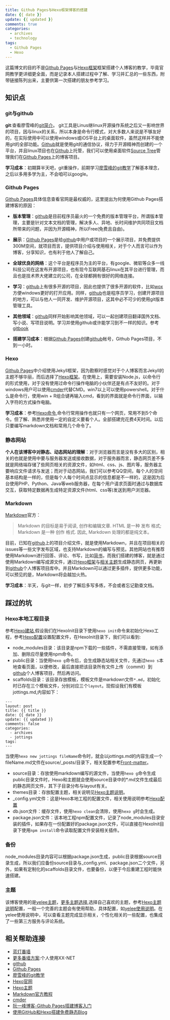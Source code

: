 ```yaml
---
title: Github Pages与Hexo框架博客的搭建
date: {{ date }}
update: {{ updated }}
comments: true
categories:
  - archives
  - technology
tags:
  - Github Pages
  - Hexo
---
```


这篇博文的目的不是[Github Pages](https://pages.github.com/)与[Hexo框架](https://hexo.io/zh-cn/docs/index.html)框架搭建个人博客的教学，毕竟官网教学更详细更全面，而是记录本人搭建过程中了解、学习并汇总的一些东西，附带链接陈列出来，主要供第一次搭建的朋友参考学习。
<!-- more -->

## 知识点 ##

### git与github ###
**git**:查看廖雪峰的[git简介](http://www.liaoxuefeng.com/wiki/0013739516305929606dd18361248578c67b8067c8c017b000/001373962845513aefd77a99f4145f0a2c7a7ca057e7570000)。
git工具是Linus继linux开源操作系统之后又一影响世界的项目，因与linux的关系，所以本身是命令行模式，对大多数人来说是不够友好的，在实际使用中可以使用windows或iOS平台上的桌面软件，虽然这样并不能使用git的全部功能。[Github](https://www.github.com/)就是使用git的通信协议，得力于开源精神而创建的一个平台，并且linux项目也在[Github](https://www.github.com/)上托管，我们可以使用桌面软件[Source Tree](https://www.sourcetreeapp.com/)管理我们在[Github Pages](https://pages.github.com/)上的博客项目。

**学习成本**：初期算半天吧，git重操作，前期学习[廖雪峰的git教学](http://www.liaoxuefeng.com/wiki/0013739516305929606dd18361248578c67b8067c8c017b000)了解基本理念，之后以多用多学为主，不会咱可以google。

### Github Pages ###

[Github Pages](https://pages.github.com/)具体信息查看官网是最权威的，这里提出为何使用Github Pages搭建博客的原因：
* **版本管理**：[github](www.github.com)是目前程序员最火的一个免费的版本管理平台，所谓版本管理，主要是针对文本文档的管理，解决多人、异地、长时间维护共同项目文档所带来的问题，并因为开源精神，所以Free(免费且自由)。

* **展示**：[Github Pages](https://pages.github.com/)是给[github](www.github.com)中用户或项目的一个展示项目，并免费提供300M空间，就项目而言，提供项目介绍与使用相关，对于个人而言可以作为博客，分享知识，也有利于他人了解自己。

* **全球优良的网络**：这个平台是程序员为主的平台，有google、微软等众多一线科技公司在这发布开源项目，也有现今互联网基石linux在其平台进行管理，而且也是技术界大佬建立的公司，在全球都拥有很好的网络连接。

* **学习**：[github](www.github.com)上有很多开源的项目，因此也提供了很多开源的软件，比如[wox](https://github.com/Wox-launcher/Wox)方便windows更好的打开应用。同样，[github](www.github.com)也是程序员学习，创建开源项目的地方，可以与他人一同开发、维护开源项目，这其中必不可少的使用git版本管理工具。

* **其他领域**：[github](www.github.com)同样开始影响其他领域，可以一起创建项目翻译国外文档、写小说、写项目说明。学习并使用github或许能学习到不一样的知识。参考[gitbook](https://www.gitbook.com/)

* **搭建学习成本**：根据[Github Pages](https://pages.github.com/)创建[github](www.github.com)帐号，Github Pages项目，不到一小时。

### Hexo ###

[Github Pages](https://pages.github.com/)中介绍使用Jekyll框架，因为勘察时感觉对于个人博客而言Jekyll的主题不够华丽，而后选择了[Hexo框架](https://hexo.io/zh-cn/docs/index.html)。在使用上，需要安装Node.js，以命令行的形式使用，对于没有使用过命令行操作电脑的小伙伴还是有点不友好的。对于windows用户可以使用[cmder](https://github.com/cmderdev/cmder)代替CMD。win7以上可以使用powershell。对于什么是命令行，使用win + R组合键再输入cmd，看到的界面就是命令行界面，以输入字符的方式操作电脑。

**学习成本**：参考[Hexo命令](https://hexo.io/zh-cn/docs/commands.html),命令行常用操作也就只有一个网页，常用不到5个命令。但了解、熟悉并使用一定的自定义要看个人。全部搭建完花费4天时间。以后只要编写markdown文档和常用几个命令了。

### 静态网站 ###

**个人在该博客中对静态、动态网站的理解**：对于浏览器而言是没有多大的区别，相关的也就是使用中要与服务器发送或接收数据，对于服务器而言，静态网页差不多就是网络端存储了些网页相关的资源文件，如html、css、js、图片等，服务器主要响应文件请求与发送；而对于动态网站，我们可以参考QQ空间，每个人的空间基本结构是一样的，但是每个人每个时间点显示的信息都是不一样的，这是因为后台使用PHP、Python、Java等web服务器，在每个用户请求页面时通过与数据库交互，获取特定数据再生成特定资源文件(html、css等)发送到用户浏览器。

### Markdown ###

[Markdown](http://markdown-zh.readthedocs.io/en/latest/)官方：

>Markdown 的目标是易于阅读, 创作和编辑文章. HTML 是一种 发布 格式; Markdown 是一种 创作 格式. 因此, Markdown 处理的都是纯文本。

目前，已知在[github](www.github.com)上的项目介绍文件，就是使用Markdown，并且在项目相关的issues等一些文字发布区域，也支持Markdown的编写与预览。其他网站也有推荐使用Markdown进行回答、评论、书写，比如[简书](http://www.jianshu.com/p/d62ca374c90f)，而我们搭建的博客，就是通过使用Markdown编写成源文件，通过[Hexo框架](https://hexo.io/zh-cn/docs/index.html)与[相关主题](https://hexo.io/themes/)生成静态网页，再更新到[github](www.github.com)个人博客项目库中。并且Markdown可以通过更多插件，提供更多功能，可以预见的是，Markdown将会越加火热。

**学习成本**：半天，与git一样，初步了解后多写多练，不会或者忘记勤查文档。

## 踩过的坑 ##

### Hexo本地工程目录 ###

参考[Hexo建站](https://hexo.io/zh-cn/docs/setup.html),假设我们在HexoInit目录下使用`hexo init`命令来初始化Hexo工程，参考[Hexo配置](https://hexo.io/zh-cn/docs/configuration.html)设置配置文件，在HexoInit目录下，我们可以看到:

* node_modules目录：该目录是npm下载的一些插件，不需直接管理，如有添加、删除应尽量使用npm命令。
* public目录：当使用`hexo g`命令后，会生成静态站相关文件，先通过`hexo s`本地查看页面，以便修改，最后直接把该目录所有文件上传（commit）到[github](www.github.com)个人博客项目，然后再访问。
* scaffolds目录：该目录存放模板，模板文件是markdown文件`*.md`，初始化时已存在三个模板文件，分别对应三个`layout`。现假设我们有模板jottings.md,内容如下：


```
---
layout: post
title: {{ title }}
date: {{ date }}
update: {{ updated }}
comments: false
categories:
  - archives
  - jottings
tags:
---

```
当使用`hexo new jottings fileName`命令时，就会以jottings.md的内容生成一个fileName.md文件在source/_posts/目录下，相关配置参考[Front-matter](https://hexo.io/zh-cn/docs/front-matter.html)。
* source目录：存放使用markdown编写的源文件，当使用`hexo g`命令生成public目录文件时，Hexo和主题就会使用source目录中的*.md文件生成最后的静态网页文件，其下子目录分布与layout有关。
* themes目录：存放配置主题，相关说明见[Hexo主题说明](https://hexo.io/zh-cn/docs/themes.html)。
* _config.yml文件：这是Hexo本地工程的配置文件，相关使用说明参考[Hexo配置](https://hexo.io/zh-cn/docs/configuration.html)
* db.json文件：缓存文件，使用`hexo clean`会清除，使用`hexo g`时会生成。
* package.json文件：该本地工程npm配置文件，记录了node_modules目录安装的插件，如果存在一份配置好的package.json文件，可以直接在HexoInit目录下使用`npm install`命令读取配置文件安装相关插件。

### 备份 ###

node_modules目录内容可以根据package.json生成，public目录根据source目录生成，所以我们应备份source目录与_config.yml、package.json二个文件，另外，如果有定制化的scaffolds目录文件，也要备份，以便于今后重建工程时能快速搭建。

### 主题 ###

该博客使用的是[yelee主题](https://github.com/MOxFIVE/hexo-theme-yelee)，[更多主题选择](https://hexo.io/themes/),选择自己喜欢的主题，参考[Hexo主题说明](https://hexo.io/zh-cn/docs/themes.html)配置，一般一个完善的主题会有使用帮助，具体配置，如[yelee使用说明](http://moxfive.coding.me/yelee/)。在yelee使用说明中，可以查看主题完成显示相关，个性化相关的一些配置，也集成了一些第三方服务与评论系统。

## 相关帮助连接 ##

* [蓝灯番墙](https://github.com/getlantern/forum#%E8%93%9D%E7%81%AFlantern%E6%9C%80%E6%96%B0%E7%89%88%E6%9C%AC%E4%B8%8B%E8%BD%BD)
* [更多番墙方案](https://wsgzao.github.io/post/fq/):个人使用XX-NET
* [github](www.github.com)
* [Github Pages](https://pages.github.com/)
* [廖雪峰的git教学](http://www.liaoxuefeng.com/wiki/0013739516305929606dd18361248578c67b8067c8c017b000)
* [Hexo官网](https://hexo.io/zh-cn/docs/index.html)
* [Hexo主题](https://hexo.io/themes/)
* [Markdown官方教程](http://markdown-zh.readthedocs.io/en/latest/)
* [cmder](https://github.com/cmderdev/cmder)
* [阮一峰博客-Github Pages搭建博客入门](http://www.ruanyifeng.com/blog/2012/08/blogging_with_jekyll.html)
* [使用GitHub和Hexo搭建免费静态Blog](https://wsgzao.github.io/post/hexo-guide/)
